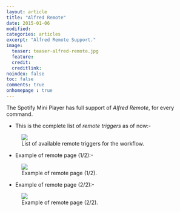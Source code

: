 ```yaml
---
layout: article
title: "Alfred Remote"
date: 2015-01-06
modified:
categories: articles
excerpt: "Alfred Remote Support."
image:
  teaser: teaser-alfred-remote.jpg
  feature:
  credit:
  creditlink:
noindex: false
toc: false
comments: true
onhomepage : true
---
```


The Spotify Mini Player has full support of _Alfred Remote_, for every command.

* This is the complete list of _remote triggers_ as of now:-

<figure>
	<img src="{{ site.url }}/images/alfred-remote1.jpg"></a>
	<figcaption>List of available remote triggers for the workflow.</figcaption>
</figure>

* Example of remote page (1/2):-

<figure>
	<img src="{{ site.url }}/images/alfred-remote2.jpg"></a>
	<figcaption>Example of remote page (1/2).</figcaption>
</figure>

* Example of remote page (2/2):-

<figure>
	<img src="{{ site.url }}/images/alfred-remote3.jpg"></a>
	<figcaption>Example of remote page (2/2).</figcaption>
</figure>

